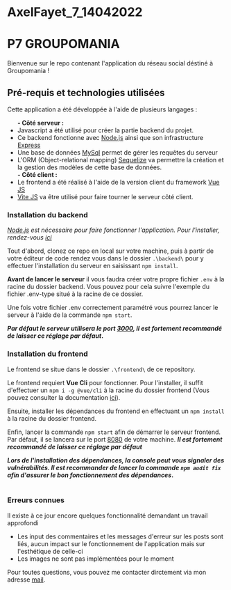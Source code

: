 # AxelFayet_7_14042022
<h1>P7 GROUPOMANIA</h1>
  <p>Bienvenue sur le repo contenant l'application du réseau social déstiné à Groupomania !</p>
<h2>Pré-requis et technologies utilisées</h2>

  <p>Cette application a été développée à l'aide de plusieurs langages :
  
  <ul>
    <strong>- Côté serveur :</strong>
    <li>Javascript a été utilisé pour créer la partie backend du projet.</li>
    <li>Ce backend fonctionne avec <a href="https://nodejs.org/">Node.js</a> ainsi que son infrastructure <a href="https://expressjs.com/fr/">Express</a></li>
    <li>Une base de données <a href="https://www.mysql.com/">MySql</a> permet de gérer les requêtes du serveur</li>
    <li>L'ORM (Object-relational mapping) <a href="https://sequelize.org/">Sequelize</a> va permettre la création et la gestion des modèles de cette base de données.</li>
    <strong>- Côté client :</strong>
    <li>Le frontend a été réalisé à l'aide de la version client du framework <a href="https://vuejs.org/">Vue JS</a></li>
    <li><a href="https://vitejs.dev/">Vite JS</a> va être utilisé pour faire tourner le serveur côté client.</li>
  </ul>
<h3>Installation du backend</h3>
	<em><a href="https://nodejs.org/">Node.js</a> est nécessaire pour faire fonctionner l'application. Pour l'installer, rendez-vous <a href="https://nodejs.org/en/download/">ici</a></em>
  <p>Tout d'abord, clonez ce repo en local sur votre machine, puis à partir de votre éditeur de code rendez vous dans le dossier <code>.\backend\</code> pour y effectuer	l'installation du serveur en saisissant <code>npm install</code>.</p>
	<p><strong>Avant de lancer le serveur</strong> il vous faudra créer votre propre fichier <code>.env</code> à la racine du dossier backend. Vous pouvez pour cela suivre l'exemple du fichier .env-type situé à la racine de ce dossier.</p>
	<p>Une fois votre fichier .env correctement paramétré vous pourrez lancer le serveur à l'aide de la commande <code>npm start</code>.</p>
	<strong><em>Par défaut le serveur utilisera le port <a href="http://localhost:3000">3000</a>, il est fortement recommandé de laisser ce réglage par défaut</em>.</strong>
<h3>Installation du frontend</h3>
	<p>Le frontend se situe dans le dossier <code>.\frontend\</code> de ce repository.<p>
	<p>Le frontend requiert <strong>Vue Cli</strong> pour fonctionner. Pour l'installer, il suffit d'effectuer un <code>npm i -g @vue/cli</code> à la racine du dossier frontend (Vous pouvez consulter la documentation <a href="https://cli.vuejs.org/">ici</a>).</p>
	<p>Ensuite, installer les dépendances du frontend en effectuant un <code>npm install</code> à la racine du dossier frontend.</p>
	<p>Enfin, lancer la commande <code>npm start</code> afin de démarrer le serveur frontend. Par défaut, il se lancera sur le port <a href="http://localhost:8080">8080</a> de votre machine. <strong><em>Il est fortement recommandé de laisser ce réglage par défaut</em></strong></p>
	<strong><em>Lors de l'installation des dépendances, la console peut vous signaler des vulnérabilités. Il est recommander de lancer la commande <code>npm audit fix</code> afin d'assurer le bon fonctionnement des dépendances</em>.</strong>
<br>
<br>
<h3>Erreurs connues</h3>
<p>Il existe à ce jour encore quelques fonctionnalité demandant un travail approfondi</p>
<ul>
  <li>Les input des commentaires et les messages d'erreur sur les posts sont liés, aucun impact sur le fonctionnement de l'application mais sur l'esthétique de celle-ci</li>
  <li>Les images ne sont pas implémentées pour le moment</li>
</ul>
<p>Pour toutes questions, vous pouvez me contacter dirctement via mon adresse <a href="mailto:axel.fayet97@gmail.com">mail</a>.</p>
